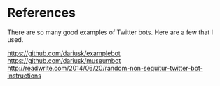 # References

There are so many good examples of Twitter bots. Here are a few that I used. 

https://github.com/dariusk/examplebot  
https://github.com/dariusk/museumbot  
http://readwrite.com/2014/06/20/random-non-sequitur-twitter-bot-instructions
